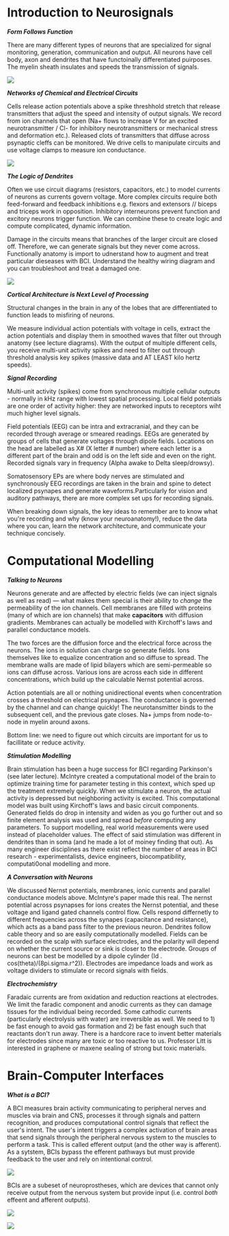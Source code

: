 # Introduction to Neurosignals

***Form Follows Function***
  
There are many different types of neurons that are specialized for signal monitoring, generation, communication and output. All neurons have cell body, axon and dendrites that have functoinally differentiated puirposes. The myelin sheath insulates and speeds the transmission of signals. 

![](/Images/neuronanatomy.png)
  
***Networks of Chemical and Electrical Circuits***

Cells release action potentials above a spike threshhold stretch that release transmitters that adjust the speed and intensity of output signals. We record from ion channels that open (Na+ flows to increase V for an excited neurotransmitter / Cl- for inhibitory neurotransmitters or mechanical stress and deformation etc.). Released clots of transmitters that diffuse across psynaptic cleffs can be monitored. We drive cells to manipulate circuits and use voltage clamps to measure ion conductance. 

![](/Images/neurontypes.png)

***The Logic of Dendrites***

Often we use circuit diagrams (resistors, capacitors, etc.) to model currents of neurons as currents govern voltage. More complex circuits require both feed-forward and feedback inhibitions e.g. flexors and extensors // biceps and triceps work in opposition. Inhibitory interneurons prevent function and excitory neurons trigger function. We can combine these to create logic and compute complicated, dynamic information.

Damage in the circuits means that branches of the larger circuit are closed off. Therefore, we can generate signals but they never come across. Functionally anatomy is import to udnerstand how to augment and treat particular dieseases with BCI. Understand the healthy wiring diagram and you can troubleshoot and treat a damaged one. 

![](/Images/reflexcircuit.png)

***Cortical Architecture is Next Level of Processing***

Structural changes in the brain in any of the lobes that are differentiated to function leads to misfiring of neurons. 

We measure individual action potentials with voltage in cells, extract the action potentials and display them in smoothed waves that filter out through anatomy (see lecture diagrams). With the output of multiple different cells, you receive multi-unit activity spikes and need to filter out through threshold analysis key spikes (massive data and AT LEAST kilo hertz speeds).

***Signal Recording***

Multi-unit activity (spikes) come from synchronous multiple cellular outputs - normally in kHz range with lowest spatial processing. Local field potentials are one order of activity higher: they are networked inputs to receptors wiht much higher level signals. 

Field potentials (EEG) can be intra and extracranial, and they can be recorded through average or smeared readings. EEGs are generated by groups of cells that generate voltages through dipole fields. Locations on the head are labelled as X# (X letter # number) where each letter is a different part of the brain and odd is on the left side and even on the right. Recorded signals vary in frequency (Alpha awake to Delta sleep/drowsy).

Somatosensory EPs are where body nerves are stimulated and synchronously EEG recordings are taken in the brain and spine to detect localized psynapes and generate waveforms.Particularly for vision and auditory pathways, there are more complex set ups for recording signals. 

When breaking down signals, the key ideas to remember are to know what you're recording and why (know your neuroanatomy!), reduce the data where you can, learn the network architecture, and communicate your technique concisely.


# Computational Modelling

***Talking to Neurons***

Neurons generate and are affected by electric fields (we can inject signals as well as read) — what makes them special is their ability to *change* the permeability of the ion channels. Cell membranes are filled with proteins (many of which are ion channels) that make **capacitors** with diffusion gradients. Membranes can actually be modelled with Kirchoff's laws and parallel conductance models. 

The two forces are the diffusion force and the electrical force across the neurons. The ions in solution can charge so generate fields. Ions themselves like to equalize concentration and so diffuse to spread. The membrane walls are made of lipid bilayers which are semi-permeable so ions can diffuse across. Various ions are across each side in different concentrations, which build up the calculable Nernst potential across.

Action potentials are all or nothing unidirectional events when concentration crosses a threshold on electrical psynapes. The conductance is governed by the channel and can change quickly! The neurotansmitter binds to the subsequent cell, and the previous gate closes. Na+ jumps from node-to-node in myelin around axons. 

Bottom line: we need to figure out which circuits are important for us to facillitate or reduce activity.

***Stimulation Modelling***

Brain stimulation has been a huge success for BCI regarding Parkinson's (see later lecture). McIntyre created a computational model of the brain to optimize training time for parameter testing in this context, which sped up the treatment extremely quickly. When we stimulate a neuron, the actual activity is depressed but neighboring activity is excited. This computational model was built using Kirchoff's laws and basic circuit components. Generated fields do drop in intensity and widen as you go further out and so finite element analysis was used and spread *before* computing any parameters. To support modelling, real world measurements were used instead of placeholder values.  The effect of said stimulation was different in dendrites than in soma (and he made a lot of moiney finding that out). As many engineer disciplines as there exist reflect the number of areas in BCI research - experimentalists, device engineers, biocompatibility, computati0onal modelling and more. 

***A Conversation with Neurons***

We discussed Nernst potentials, membranes, ionic currents and parallel conductance models above. McIntyre's paper made this real. The nernst potential across psynapses for ions creates the Nernst potential, and these voltage and ligand gated channels control flow.  Cells respond differnetly to different frequencies across the synapes (capacitance and resistance), which acts as a band pass filter to the previous neuron. Dendrites follow cable theory and so are easily computationally modelled. Fields can be recorded on the scalp with surface electrodes, and the polarity will depend on whether the current source or sink is closer to the electrode. Groups of neurons can best be modelled by a dipole cylinder (Id . cos(theta)/(8pi.sigma.r^2)). Electrodes are impedance loads and work as voltage dividers to stimulate or record signals with fields. 

***Electrochemistry***

Faradaic currents are from oxidation and reduction reactions at electrodes. We limit the faradic component and anodic currents as they can damage tissues for the individual being recorded. Some cathodic currents (particularly electrolysis with water) are irreversible as well. We need to 1) be fast enough to avoid gas formation and 2) be fast enough such that reactants don't run away. There is a hardcore race to invent better materials for electrodes since many are toxic or too reactive to us. Professor Litt is interested in graphene or maxene sealing of strong but toxic materials.

# Brain-Computer Interfaces

***What is a BCI?***

A BCI measures brain activity communicating to peripheral nerves and muscles via brain and CNS, processes it through signals and pattern recognition, and produces computational control signals that reflect the user's intent. The user's intent triggers a complex activation of brain areas that send signals through the peripheral nervous system to the muscles to perform a task. This is called efferent output (and the other way is afferent). As a sytstem, BCIs bypass the efferent pathways but must provide feedback to the user and rely on intentional control. 

![](/Images/bci.png)

BCIs are a subeset of neuroprostheses, which are devices that cannot only receive output from the nervous system but provide input (i.e. control *both* effeent and afferent outputs).

![](/Images/neuroprostheses.png)



![](/Images/index.png)

